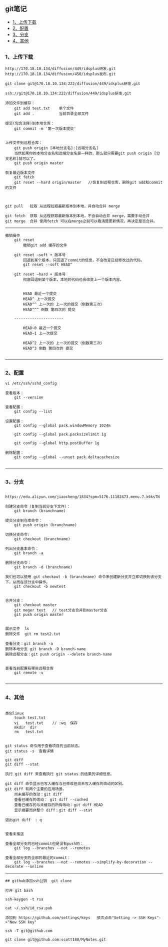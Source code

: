 ## git笔记
  
*   [1、上传下载](#pull)
*   [2、配置](#config)
*   [3、分支](#branch)
*   [4、其他](#other)


 <h2 id="pull"></h2>

### 1、上传下载
```
http://170.18.10.134/diffusion/449/idsplus研发.git
http://170.18.10.134/diffusion/450/idsplus发布.git

git clone git@170.18.10.134:222/diffusion/449/idsplus研发.git

ssh://git@170.18.10.134:222/diffusion/449/idsplus研发.git
```

```
添加文件到缓存：
	git add test.txt    单个文件
	git add .           当前目录全部文件

提交(包含注释)到本地仓库：	
	git commit -m '第一次版本提交'	


上传文件到远程仓库：
	git push origin [本地分支名]:[远端分支名]  
	当然如果你的本地分支名和远端分支名是一样的，那么就只需要git push origin [分支名称]就可以了。 
    git push origin master

恢复最近版本文件
	git fetch
	git reset --hard origin/master   //恢复到远程仓库，删除git add和commit的文件


	
git pull   拉取 从远程拉取最新版本到本地，并自动合并 merge

git fetch  获取 从远程获取最新版本到本地，不会自动合并 merge，需要手动合并
git merge  合并 使用fetch 可以在merge之前可以看清楚更新情况，再决定是否合并。
```
**************************************************************************
```
撤销操作
	git reset    
		撤销git add 缓存的文件
	
	git reset —soft + 版本号
		回退到某个版本，只回退了commit的信息，不会改变已经修改过的代码。
		git reset --soft HEAD^
		
	git reset —hard + 版本号
		彻底回退到某个版本，本地的代码也会改变上一个版本内容。
		
		
		HEAD 最近一个提交
		HEAD^ 上一次提交
		HEAD^^ 上一次的 上一次的提交（倒数第三次）
		HEAD^^^ 倒数 第四次的 提交

	----------------------

		HEAD~0 最近一个提交
		HEAD~1 上一次提交

		HEAD^2 上一次的 上一次的提交（倒数第三次）
		HEAD^3 倒数 第四次的 提交
		
```

****************************************************************************************************************************************
 <h2 id="config"></h2>
 
### 2、配置

```
vi /etc/ssh/sshd_config

查看版本：
	git --version

查看配置：
	git config --list

设置配置：
	git config --global pack.windowMemory 1024m

	git config --global pack.packsizelimit 1g
	
	git config --global http.postBuffer 1g

删除配置：
	git config --global --unset pack.deltacachesize
	
```

****************************************************************************************************************************************
 <h2 id="branch"></h2>
 
### 3、分支

```

https://edu.aliyun.com/jiaocheng/1834?spm=5176.11182473.menu.7.k6ksTN

创建分支命令（复制当前分支下文件）：
	git branch (branchname)
	
提交分支到仓库命令：
	git push origin (branchname)

切换分支命令:
	git checkout (branchname)
	
列出分支基本命令：
	git branch -a

删除分支命令：
	git branch -d (branchname)
	
我们也可以使用 git checkout -b (branchname) 命令来创建新分支并立即切换到该分支下，从而在该分支中操作。
	git checkout -b newtest

	
合并分支：
	git checkout master
	git meger test   // test分支合并到master分支
	git push origin master
	
	
展示文件  ls
删除文件  git rm test2.txt 

查看分支：git branch -a
删除本地分支 git branch -D branch-name
删除远程分支：git push origin --delete branch-name
			  
			  
查看当前配置有哪些远程仓库
	git remote -v
	
```

****************************************************************************************************************************************

 <h2 id="other"></h2>
 
### 4、其他	
```
	
类似linux
	touch test.txt
	vi   test.txt    // :wq  保存
	mkdir  dir
	rm   test.txt

	
git status 命令用于查看项目的当前状态。
git status -s  查看详情
	
git diff   
git diff --stat

执行 git diff 来查看执行 git status 的结果的详细信息。

git diff 命令显示已写入缓存与已修改但尚未写入缓存的改动的区别。
git diff 有两个主要的应用场景。
	尚未缓存的改动：git diff 
	查看已缓存的改动： git diff --cached 
	查看已缓存的与未缓存的所有改动：git diff HEAD 
	显示摘要而非整个 diff：git diff --stat

退出git diff  : q


查看未推送

查看全部分支的已经commit但是没有push的：
	git log --branches --not --remotes

查看全部分支的全部的最近的commit：
	git log --branches --not --remotes --simplify-by-decoration --decorate --online

```

**********************************************************************************

```
## github添加ssh公钥  git clone

打开 git bash

ssh-keygen -t rsa

cat ~/.ssh/id_rsa.pub

添加到 https://github.com/settings/keys   依次点击"Setting -> SSH Keys"->"New SSH key"

ssh -T git@github.com

git clone git@github.com:scott180/MyNotes.git

```